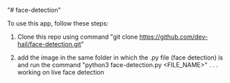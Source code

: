 "# face-detection" 

To use this app, follow these steps:
1. Clone this repo using command "git clone https://github.com/dev-hail/face-detection.git"

2. add the image in the same folder in which the .py file (face detection) is and run the command "python3 face-detection.py <FILE_NAME>"
.
.
.
working on live face detection
